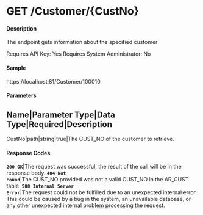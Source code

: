 # GET /Customer/{CustNo}

#### Description
The endpoint gets information about the specified customer

Requires API Key: Yes
Requires System Administrator: No

#### Sample
https://localhost:81/Customer/100010

#### Parameters
Name|Parameter Type|Data Type|Required|Description
--------------------------------------------------
CustNo|path|string|true|The CUST_NO of the customer to retrieve.

#### Response Codes
**<code>200 OK</code>**|The request was successful, the result of the call will be in the response body.
**<code>404 Not Found</code>**|The CUST_NO provided was not a valid CUST_NO in the AR_CUST table.
**<code>500 Internal Server Error</code>**|The request could not be fulfilled due to an unexpected internal error. This could be caused by a bug in the system, an unavailable database, or any other unexpected internal problem processing the request.